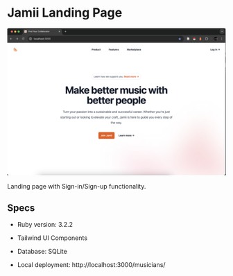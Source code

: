 # Jamii Landing Page

<img src="app-photos/Landing Page.png">

Landing page with Sign-in/Sign-up functionality.


## Specs
* Ruby version: 3.2.2

* Tailwind UI Components

* Database: SQLite

* Local deployment: http://localhost:3000/musicians/